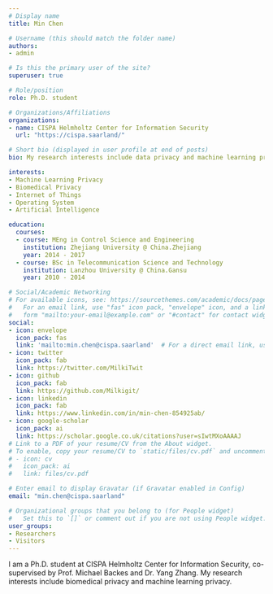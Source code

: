 ```yaml
---
# Display name
title: Min Chen

# Username (this should match the folder name)
authors:
- admin

# Is this the primary user of the site?
superuser: true

# Role/position
role: Ph.D. student

# Organizations/Affiliations
organizations:
- name: CISPA Helmholtz Center for Information Security
  url: "https://cispa.saarland/"

# Short bio (displayed in user profile at end of posts)
bio: My research interests include data privacy and machine learning privacy.

interests:
- Machine Learning Privacy 
- Biomedical Privacy
- Internet of Things
- Operating System
- Artificial Intelligence

education:
  courses:
  - course: MEng in Control Science and Engineering
    institution: Zhejiang University @ China.Zhejiang
    year: 2014 - 2017
  - course: BSc in Telecommunication Science and Technology
    institution: Lanzhou University @ China.Gansu
    year: 2010 - 2014

# Social/Academic Networking
# For available icons, see: https://sourcethemes.com/academic/docs/page-builder/#icons
#   For an email link, use "fas" icon pack, "envelope" icon, and a link in the
#   form "mailto:your-email@example.com" or "#contact" for contact widget.
social:
- icon: envelope
  icon_pack: fas
  link: 'mailto:min.chen@cispa.saarland'  # For a direct email link, use "mailto:test@example.org".
- icon: twitter
  icon_pack: fab
  link: https://twitter.com/MilkiTwit
- icon: github
  icon_pack: fab
  link: https://github.com/Milkigit/
- icon: linkedin
  icon_pack: fab
  link: https://www.linkedin.com/in/min-chen-854925ab/
- icon: google-scholar
  icon_pack: ai
  link: https://scholar.google.co.uk/citations?user=sIwtMXoAAAAJ
# Link to a PDF of your resume/CV from the About widget.
# To enable, copy your resume/CV to `static/files/cv.pdf` and uncomment the lines below.
# - icon: cv
#   icon_pack: ai
#   link: files/cv.pdf

# Enter email to display Gravatar (if Gravatar enabled in Config)
email: "min.chen@cispa.saarland"

# Organizational groups that you belong to (for People widget)
#   Set this to `[]` or comment out if you are not using People widget.
user_groups:
- Researchers
- Visitors
---
```


I am a Ph.D. student at CISPA Helmholtz Center for Information Security, co-supervised by Prof. Michael Backes and Dr. Yang Zhang. My research interests include biomedical privacy and machine learning privacy.
